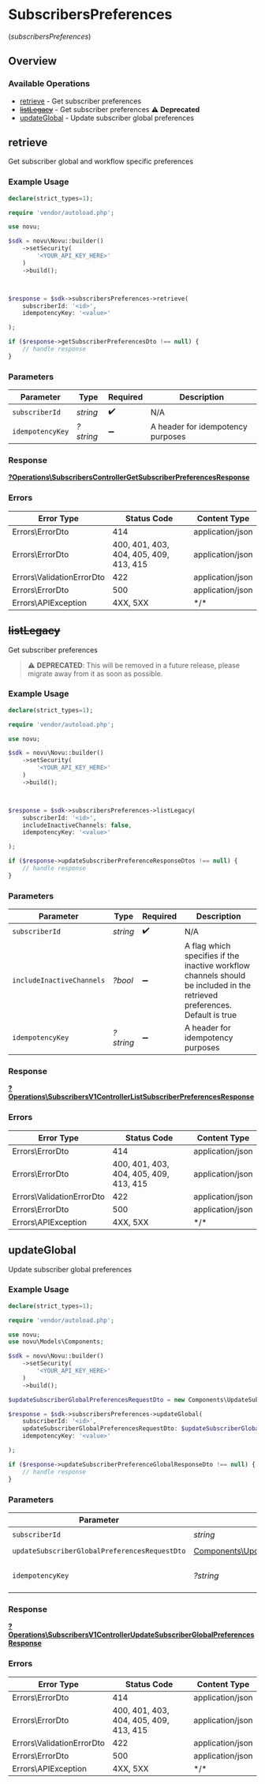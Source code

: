 # SubscribersPreferences
(*subscribersPreferences*)

## Overview

### Available Operations

* [retrieve](#retrieve) - Get subscriber preferences
* [~~listLegacy~~](#listlegacy) - Get subscriber preferences :warning: **Deprecated**
* [updateGlobal](#updateglobal) - Update subscriber global preferences

## retrieve

Get subscriber global and workflow specific preferences

### Example Usage

```php
declare(strict_types=1);

require 'vendor/autoload.php';

use novu;

$sdk = novu\Novu::builder()
    ->setSecurity(
        '<YOUR_API_KEY_HERE>'
    )
    ->build();



$response = $sdk->subscribersPreferences->retrieve(
    subscriberId: '<id>',
    idempotencyKey: '<value>'

);

if ($response->getSubscriberPreferencesDto !== null) {
    // handle response
}
```

### Parameters

| Parameter                         | Type                              | Required                          | Description                       |
| --------------------------------- | --------------------------------- | --------------------------------- | --------------------------------- |
| `subscriberId`                    | *string*                          | :heavy_check_mark:                | N/A                               |
| `idempotencyKey`                  | *?string*                         | :heavy_minus_sign:                | A header for idempotency purposes |

### Response

**[?Operations\SubscribersControllerGetSubscriberPreferencesResponse](../../Models/Operations/SubscribersControllerGetSubscriberPreferencesResponse.md)**

### Errors

| Error Type                             | Status Code                            | Content Type                           |
| -------------------------------------- | -------------------------------------- | -------------------------------------- |
| Errors\ErrorDto                        | 414                                    | application/json                       |
| Errors\ErrorDto                        | 400, 401, 403, 404, 405, 409, 413, 415 | application/json                       |
| Errors\ValidationErrorDto              | 422                                    | application/json                       |
| Errors\ErrorDto                        | 500                                    | application/json                       |
| Errors\APIException                    | 4XX, 5XX                               | \*/\*                                  |

## ~~listLegacy~~

Get subscriber preferences

> :warning: **DEPRECATED**: This will be removed in a future release, please migrate away from it as soon as possible.

### Example Usage

```php
declare(strict_types=1);

require 'vendor/autoload.php';

use novu;

$sdk = novu\Novu::builder()
    ->setSecurity(
        '<YOUR_API_KEY_HERE>'
    )
    ->build();



$response = $sdk->subscribersPreferences->listLegacy(
    subscriberId: '<id>',
    includeInactiveChannels: false,
    idempotencyKey: '<value>'

);

if ($response->updateSubscriberPreferenceResponseDtos !== null) {
    // handle response
}
```

### Parameters

| Parameter                                                                                                                 | Type                                                                                                                      | Required                                                                                                                  | Description                                                                                                               |
| ------------------------------------------------------------------------------------------------------------------------- | ------------------------------------------------------------------------------------------------------------------------- | ------------------------------------------------------------------------------------------------------------------------- | ------------------------------------------------------------------------------------------------------------------------- |
| `subscriberId`                                                                                                            | *string*                                                                                                                  | :heavy_check_mark:                                                                                                        | N/A                                                                                                                       |
| `includeInactiveChannels`                                                                                                 | *?bool*                                                                                                                   | :heavy_minus_sign:                                                                                                        | A flag which specifies if the inactive workflow channels should be included in the retrieved preferences. Default is true |
| `idempotencyKey`                                                                                                          | *?string*                                                                                                                 | :heavy_minus_sign:                                                                                                        | A header for idempotency purposes                                                                                         |

### Response

**[?Operations\SubscribersV1ControllerListSubscriberPreferencesResponse](../../Models/Operations/SubscribersV1ControllerListSubscriberPreferencesResponse.md)**

### Errors

| Error Type                             | Status Code                            | Content Type                           |
| -------------------------------------- | -------------------------------------- | -------------------------------------- |
| Errors\ErrorDto                        | 414                                    | application/json                       |
| Errors\ErrorDto                        | 400, 401, 403, 404, 405, 409, 413, 415 | application/json                       |
| Errors\ValidationErrorDto              | 422                                    | application/json                       |
| Errors\ErrorDto                        | 500                                    | application/json                       |
| Errors\APIException                    | 4XX, 5XX                               | \*/\*                                  |

## updateGlobal

Update subscriber global preferences

### Example Usage

```php
declare(strict_types=1);

require 'vendor/autoload.php';

use novu;
use novu\Models\Components;

$sdk = novu\Novu::builder()
    ->setSecurity(
        '<YOUR_API_KEY_HERE>'
    )
    ->build();

$updateSubscriberGlobalPreferencesRequestDto = new Components\UpdateSubscriberGlobalPreferencesRequestDto();

$response = $sdk->subscribersPreferences->updateGlobal(
    subscriberId: '<id>',
    updateSubscriberGlobalPreferencesRequestDto: $updateSubscriberGlobalPreferencesRequestDto,
    idempotencyKey: '<value>'

);

if ($response->updateSubscriberPreferenceGlobalResponseDto !== null) {
    // handle response
}
```

### Parameters

| Parameter                                                                                                                        | Type                                                                                                                             | Required                                                                                                                         | Description                                                                                                                      |
| -------------------------------------------------------------------------------------------------------------------------------- | -------------------------------------------------------------------------------------------------------------------------------- | -------------------------------------------------------------------------------------------------------------------------------- | -------------------------------------------------------------------------------------------------------------------------------- |
| `subscriberId`                                                                                                                   | *string*                                                                                                                         | :heavy_check_mark:                                                                                                               | N/A                                                                                                                              |
| `updateSubscriberGlobalPreferencesRequestDto`                                                                                    | [Components\UpdateSubscriberGlobalPreferencesRequestDto](../../Models/Components/UpdateSubscriberGlobalPreferencesRequestDto.md) | :heavy_check_mark:                                                                                                               | N/A                                                                                                                              |
| `idempotencyKey`                                                                                                                 | *?string*                                                                                                                        | :heavy_minus_sign:                                                                                                               | A header for idempotency purposes                                                                                                |

### Response

**[?Operations\SubscribersV1ControllerUpdateSubscriberGlobalPreferencesResponse](../../Models/Operations/SubscribersV1ControllerUpdateSubscriberGlobalPreferencesResponse.md)**

### Errors

| Error Type                             | Status Code                            | Content Type                           |
| -------------------------------------- | -------------------------------------- | -------------------------------------- |
| Errors\ErrorDto                        | 414                                    | application/json                       |
| Errors\ErrorDto                        | 400, 401, 403, 404, 405, 409, 413, 415 | application/json                       |
| Errors\ValidationErrorDto              | 422                                    | application/json                       |
| Errors\ErrorDto                        | 500                                    | application/json                       |
| Errors\APIException                    | 4XX, 5XX                               | \*/\*                                  |